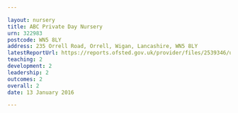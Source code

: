 ```yaml
---

layout: nursery
title: ABC Private Day Nursery
urn: 322983
postcode: WN5 8LY
address: 235 Orrell Road, Orrell, Wigan, Lancashire, WN5 8LY
latestReportUrl: https://reports.ofsted.gov.uk/provider/files/2539346/urn/322983.pdf
teaching: 2
development: 2
leadership: 2
outcomes: 2
overall: 2
date: 13 January 2016

---
```

